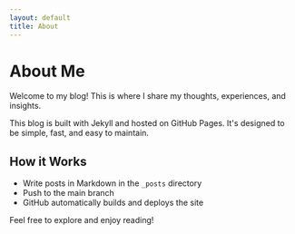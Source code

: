 ```yaml
---
layout: default
title: About
---
```


# About Me

Welcome to my blog! This is where I share my thoughts, experiences, and insights.

This blog is built with Jekyll and hosted on GitHub Pages. It's designed to be simple, fast, and easy to maintain.

## How it Works

- Write posts in Markdown in the `_posts` directory
- Push to the main branch
- GitHub automatically builds and deploys the site

Feel free to explore and enjoy reading!
